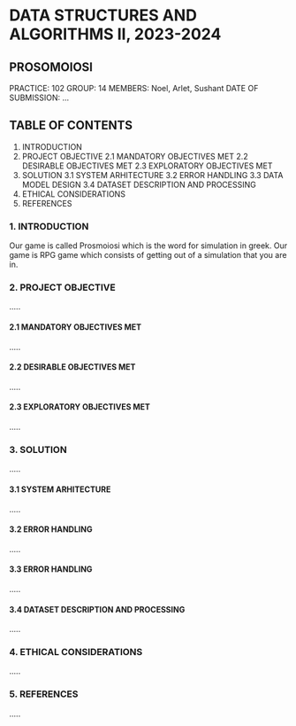 # DATA STRUCTURES AND ALGORITHMS II, 2023-2024
## PROSOMOIOSI
PRACTICE: 102
GROUP: 14
MEMBERS: Noel, Arlet, Sushant 
DATE OF SUBMISSION: ...
## TABLE OF CONTENTS
1. INTRODUCTION
2. PROJECT OBJECTIVE
    2.1 MANDATORY OBJECTIVES MET
    2.2 DESIRABLE OBJECTIVES MET
    2.3 EXPLORATORY OBJECTIVES MET
3. SOLUTION
    3.1 SYSTEM ARHITECTURE
    3.2 ERROR HANDLING
    3.3 DATA MODEL DESIGN
    3.4 DATASET DESCRIPTION AND PROCESSING 
4. ETHICAL CONSIDERATIONS
5. REFERENCES

### 1. INTRODUCTION 
  Our game is called Prosmoiosi which is the word for simulation in greek. Our game is RPG game which consists of getting out of a simulation that you are in.

### 2. PROJECT OBJECTIVE
.....
#### 2.1 MANDATORY OBJECTIVES MET 
.....
#### 2.2 DESIRABLE OBJECTIVES MET
.....
#### 2.3 EXPLORATORY OBJECTIVES MET
.....
### 3. SOLUTION
.....
#### 3.1 SYSTEM ARHITECTURE
.....
#### 3.2 ERROR HANDLING
.....
#### 3.3 ERROR HANDLING
.....
#### 3.4 DATASET DESCRIPTION AND PROCESSING 
.....
### 4. ETHICAL CONSIDERATIONS
.....
### 5. REFERENCES
.....



  
    
